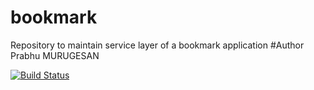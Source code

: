 # bookmark
Repository to maintain service layer of a bookmark application
#Author
Prabhu MURUGESAN

[![Build Status](https://travis-ci.com/agil-mugil/bookmark.svg)](https://travis-ci.com/agil-mugil/bookmark)
